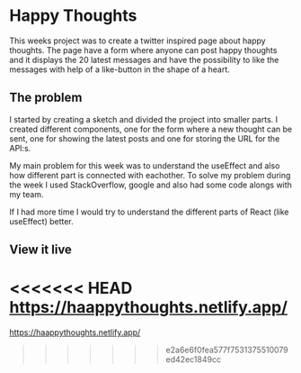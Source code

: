 # Happy Thoughts
This weeks project was to create a twitter inspired page about happy thoughts. The page have a form where anyone can post happy thoughts and it displays the 20 latest messages and have the possibility to like the messages with help of a like-button in the shape of a heart.

## The problem
I started by creating a sketch and divided the project into smaller parts. I created different components, one for the form where a new thought can be sent, one for showing the latest posts and one for storing the URL for the API:s. 

My main problem for this week was to understand the useEffect and also how different part is connected with eachother. To solve my problem during the week I used StackOverflow, google and also had some code alongs with my team. 

If I had more time I would try to understand the different parts of React (like useEffect) better.

## View it live

<<<<<<< HEAD
https://haappythoughts.netlify.app/
=======
https://haappythoughts.netlify.app/
>>>>>>> e2a6e6f0fea577f7531375510079ed42ec1849cc
